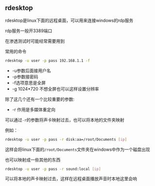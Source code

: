 ## rdesktop

rdesktop是linux下面的远程桌面，可以用来连接windows的rdp服务

rdp服务一般开3389端口

在渗透测试时可能经常需要用到

常用的命令

```bash
rdesktop -u user -p pass 192.168.1.1 -f
```

- -u参数后面接用户名
- -p参数接密码
- -f选项意思是全屏
- -g 1024*720 不想全屏也可以这样设置分辨率

除了这几个还有一个比较重要的参数:

- -r 作用是多媒体重定向

可以通过`-r`的参数将声卡映射过去，也可以将本地的文件夹映射

例如：

```bash
rdesktop -u user -p pass -r disk:aa=/root/Documents [ip]
```

这样会将linux下面的`/root/Documents`文件夹在windows中作为一个磁盘出现

也可以映射成一些其他的东西

```bash
rdesktop -u user -p pass -r sound:local [ip]
```

可以将本地的声卡映射过去，这样在远程桌面播放声音时本地这里会响


